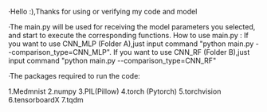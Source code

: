 ·Hello :),Thanks for using or verifying my code and model


·The main.py will be used for receiving the model parameters you selected, and start to execute the corresponding functions.
How to use main.py : 
	If you want to use CNN_MLP (Folder A),just input command "python main.py --comparison_type=CNN_MLP".
	If you want to use CNN_RF (Folder B),just input command "python main.py --comparison_type=CNN_RF"


·The packages required to run the code:

1.Medmnist
2.numpy
3.PIL(Pillow)
4.torch (Pytorch)
5.torchvision
6.tensorboardX
7.tqdm
